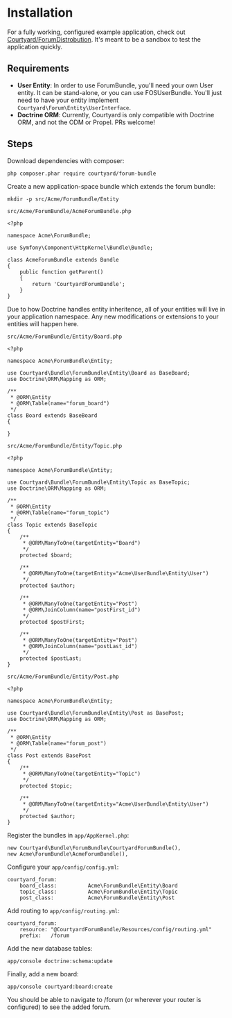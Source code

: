 # Installation

For a fully working, configured example application, check out [Courtyard/ForumDistrobution](https://github.com/Courtyard/ForumDistrobution).  It's meant to be a sandbox to test the application quickly.

## Requirements

- **User Entity**: In order to use ForumBundle, you'll need your own User entity.  It can be stand-alone, or you can use FOSUserBundle.  You'll just need to have your entity implement `Courtyard\Forum\Entity\UserInterface`.
- **Doctrine ORM**: Currently, Courtyard is only compatible with Doctrine ORM, and not the ODM or Propel.  PRs welcome!

## Steps

Download dependencies with composer:

    php composer.phar require courtyard/forum-bundle

Create a new application-space bundle which extends the forum bundle:

    mkdir -p src/Acme/ForumBundle/Entity
    
`src/Acme/ForumBundle/AcmeForumBundle.php`

    <?php
    
    namespace Acme\ForumBundle;
    
    use Symfony\Component\HttpKernel\Bundle\Bundle;
    
    class AcmeForumBundle extends Bundle
    {
        public function getParent()
        {
            return 'CourtyardForumBundle';
        }
    }    

Due to how Doctrine handles entity inheritence, all of your entities will live in your application namespace.  Any new modifications or extensions to your entities will happen here.


`src/Acme/ForumBundle/Entity/Board.php`
    
    <?php
    
    namespace Acme\ForumBundle\Entity;
    
    use Courtyard\Bundle\ForumBundle\Entity\Board as BaseBoard;
    use Doctrine\ORM\Mapping as ORM;
    
    /**
     * @ORM\Entity
     * @ORM\Table(name="forum_board")
     */
    class Board extends BaseBoard
    {
    
    }

`src/Acme/ForumBundle/Entity/Topic.php`

    <?php
    
    namespace Acme\ForumBundle\Entity;
    
    use Courtyard\Bundle\ForumBundle\Entity\Topic as BaseTopic;
    use Doctrine\ORM\Mapping as ORM;
    
    /**
     * @ORM\Entity
     * @ORM\Table(name="forum_topic")
     */
    class Topic extends BaseTopic
    {
        /**
         * @ORM\ManyToOne(targetEntity="Board")
         */
        protected $board;
    
        /**
         * @ORM\ManyToOne(targetEntity="Acme\UserBundle\Entity\User")
         */
        protected $author;
    
        /**
         * @ORM\ManyToOne(targetEntity="Post")
         * @ORM\JoinColumn(name="postFirst_id")
         */
        protected $postFirst;
    
        /**
         * @ORM\ManyToOne(targetEntity="Post")
         * @ORM\JoinColumn(name="postLast_id")
         */
        protected $postLast;
    }

`src/Acme/ForumBundle/Entity/Post.php`

    <?php
    
    namespace Acme\ForumBundle\Entity;
    
    use Courtyard\Bundle\ForumBundle\Entity\Post as BasePost;
    use Doctrine\ORM\Mapping as ORM;
    
    /**
     * @ORM\Entity
     * @ORM\Table(name="forum_post")
     */
    class Post extends BasePost
    {
        /**
         * @ORM\ManyToOne(targetEntity="Topic")
         */
        protected $topic;
        
        /**
         * @ORM\ManyToOne(targetEntity="Acme\UserBundle\Entity\User")
         */
        protected $author;
    }

Register the bundles in `app/AppKernel.php`:

    new Courtyard\Bundle\ForumBundle\CourtyardForumBundle(),
    new Acme\ForumBundle\AcmeForumBundle(),

Configure your `app/config/config.yml`:

    courtyard_forum:
        board_class:          Acme\ForumBundle\Entity\Board
        topic_class:          Acme\ForumBundle\Entity\Topic
        post_class:           Acme\ForumBundle\Entity\Post
                
Add routing to `app/config/routing.yml`:

    courtyard_forum:
        resource: "@CourtyardForumBundle/Resources/config/routing.yml"
        prefix:   /forum
        
Add the new database tables:

    app/console doctrine:schema:update
    
Finally, add a new board:

    app/console courtyard:board:create
    
You should be able to navigate to /forum (or wherever your router is configured) to see the added forum.